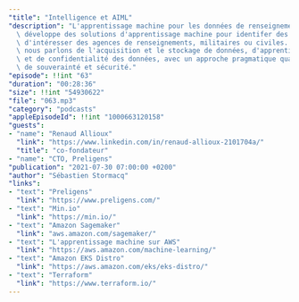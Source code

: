 ```yaml
---
"title": "Intelligence et AIML"
"description": "L'apprentissage machine pour les données de renseignements: Preligens\
  \ développe des solutions d'apprentissage machine pour identifer des données suceptibles\
  \ d'intéresser des agences de renseignements, militaires ou civiles. Dans cet épisode,\
  \ nous parlons de l'acquisition et le stockage de données, d'apprentissage machine\
  \ et de confidentialité des données, avec un approche pragmatique quant aux aspects\
  \ de souverainté et sécurité."
"episode": !!int "63"
"duration": "00:28:36"
"size": !!int "54930622"
"file": "063.mp3"
"category": "podcasts"
"appleEpisodeId": !!int "1000663120158"
"guests":
- "name": "Renaud Allioux"
  "link": "https://www.linkedin.com/in/renaud-allioux-2101704a/"
  "title": "co-fondateur"
- "name": "CTO, Preligens"
"publication": "2021-07-30 07:00:00 +0200"
"author": "Sébastien Stormacq"
"links":
- "text": "Preligens"
  "link": "https://www.preligens.com/"
- "text": "Min.io"
  "link": "https://min.io/"
- "text": "Amazon Sagemaker"
  "link": "aws.amazon.com/sagemaker/"
- "text": "L'apprentissage machine sur AWS"
  "link": "https://aws.amazon.com/machine-learning/"
- "text": "Amazon EKS Distro"
  "link": "https://aws.amazon.com/eks/eks-distro/"
- "text": "Terraform"
  "link": "https://www.terraform.io/"
---
```

